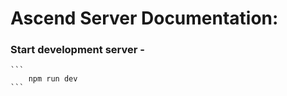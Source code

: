 # Ascend Server Documentation:

### Start development server -

    ```
        npm run dev
    ```
